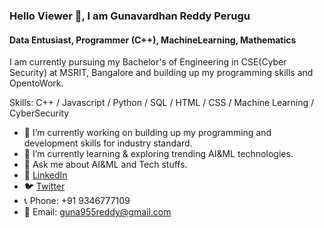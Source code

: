 ### Hello Viewer 👋, I am Gunavardhan Reddy Perugu
####  Data Entusiast, Programmer (C++), MachineLearning, Mathematics

I am currently pursuing my Bachelor's of Engineering in CSE(Cyber Security) at MSRIT, Bangalore and building up my programming skills and OpentoWork.

Skills: C++ / Javascript / Python / SQL / HTML / CSS / Machine Learning / CyberSecurity

- 🔭 I’m currently working on building up my programming and development skills for industry standard. 
- 🌱 I’m currently learning & exploring trending AI&ML technologies. 
- 💬 Ask me about AI&ML and Tech stuffs. 
- 🔗 [LinkedIn](https://www.linkedin.com/in/guna17215/)
- 🐦 [Twitter](https://twitter.com/g17215/)
- 📞 Phone: +91 9346777109
- 📧 Email: guna955reddy@gmail.com
